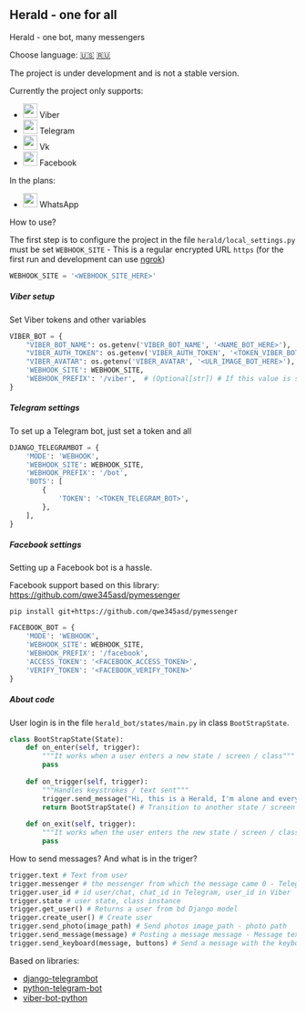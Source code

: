 ## Herald - one for all
Herald - one bot, many messengers

Choose language: [:us:](readme.md) [:ru:](readme_rus.md)

 

The project is under development and is not a stable version.

Currently the project only supports:
- <img src="https://www.securitylab.ru/upload/iblock/65d/65d8b265716611fc4358aeb0a2b3e56e.png" width="25"> Viber 
- <img src="https://lh3.googleusercontent.com/u1DT1-_6FLTqldVf9fplZoMQ2leaP-Szgej3AuGXOjmUbaTbWWu8OxURE3QtmEgxam20R7yr3Q=w128-h128-e365" width="25"> Telegram 
- <img src="http://primrep.ru/wp-content/uploads/2017/02/VK.jpg" width="25"> Vk
- <img src="https://infoinspired.com/wp-content/uploads/2014/02/facebook-friends.png" width="25"> Facebook

In the plans: 

- <img src="https://cdn6.aptoide.com/imgs/4/6/1/461638042f6303c2860627f842116ccd_icon.png?w=256" width="25"> WhatsApp

How to use?

The first step is to configure the project in the file `herald/local_settings.py` must be set 
`WEBHOOK_SITE` - This is a regular encrypted URL `https` (for the first run and development can use [ngrok](https://ngrok.com/))
```python
WEBHOOK_SITE = '<WEBHOOK_SITE_HERE>' 
```
##### Viber setup
Set Viber tokens and other variables
 
```python
VIBER_BOT = {
    "VIBER_BOT_NAME": os.getenv('VIBER_BOT_NAME', '<NAME_BOT_HERE>'),
    "VIBER_AUTH_TOKEN": os.getenv('VIBER_AUTH_TOKEN', '<TOKEN_VIBER_BOT_HERE>'),
    "VIBER_AVATAR": os.getenv('VIBER_AVATAR', '<ULR_IMAGE_BOT_HERE>'),
    'WEBHOOK_SITE': WEBHOOK_SITE,
    'WEBHOOK_PREFIX': '/viber',  # (Optional[str]) # If this value is specified,
}
```
##### Telegram settings

To set up a Telegram bot, just set a token and all 

```python
DJANGO_TELEGRAMBOT = {
    'MODE': 'WEBHOOK',
    'WEBHOOK_SITE': WEBHOOK_SITE,
    'WEBHOOK_PREFIX': '/bot',
    'BOTS': [
        {
            'TOKEN': '<TOKEN_TELEGRAM_BOT>',
        },
    ],
}
```

##### Facebook settings

Setting up a Facebook bot is a hassle.

Facebook support based on this library:
https://github.com/qwe345asd/pymessenger

```
pip install git+https://github.com/qwe345asd/pymessenger
```

```python
FACEBOOK_BOT = {
    'MODE': 'WEBHOOK',
    'WEBHOOK_SITE': WEBHOOK_SITE,
    'WEBHOOK_PREFIX': '/facebook',
    'ACCESS_TOKEN': '<FACEBOOK_ACCESS_TOKEN>',
    'VERIFY_TOKEN': '<FACEBOOK_VERIFY_TOKEN>'
}

```

##### About code

User login is in the file `herald_bot/states/main.py` in class `BootStrapState`.

```python
class BootStrapState(State):
    def on_enter(self, trigger):
        """It works when a user enters a new state / screen / class"""
        pass
        
    def on_trigger(self, trigger):
        """Handles keystrokes / text sent"""
        trigger.send_message("Hi, this is a Herald, I'm alone and everywhere")
        return BootStrapState() # Transition to another state / screen / class
        
    def on_exit(self, trigger):
        """It works when the user enters the new state / screen / class"""
        pass
```

How to send messages? And what is in the triger?

```python
trigger.text # Text from user 
trigger.messenger # the messenger from which the message came 0 - Telegram 1 - Viber 
trigger.user_id # id user/chat, chat_id in Telegram, user_id in Viber 
trigger.state # user state, class instance  
trigger.get_user() # Returns a user from bd Django model
trigger.create_user() # Create user
trigger.send_photo(image_path) # Send photos image_path - photo path
trigger.send_message(message) # Posting a message message - Message text
trigger.send_keyboard(message, buttons) # Send a message with the keyboard message - Message text buttons - text array
```

Based on libraries:
- [django-telegrambot](https://github.com/JungDev/django-telegrambot)
- [python-telegram-bot](https://github.com/python-telegram-bot/python-telegram-bot)
- [viber-bot-python](https://github.com/Viber/viber-bot-python)


